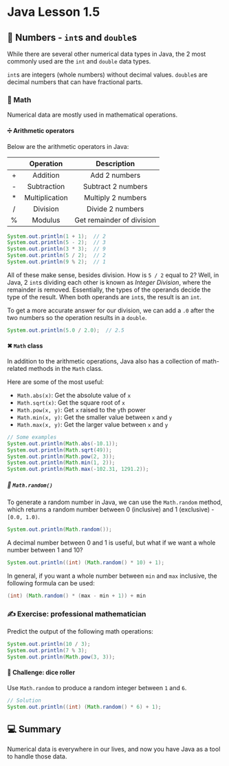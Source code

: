 # **Java Lesson 1.5**

## 🔢 Numbers - `int`s and `double`s

While there are several other numerical data types in Java, the 2 most commonly used are the `int` and `double` data types.

`int`s are integers (whole numbers) without decimal values. `double`s are decimal numbers that can have fractional parts.

### 📐 Math

Numerical data are mostly used in mathematical operations.

#### ➗ Arithmetic operators

Below are the arithmetic operators in Java:

|      |   Operation    |        Description        |
| :--: | :------------: | :-----------------------: |
|  +   |    Addition    |       Add 2 numbers       |
|  -   |  Subtraction   |    Subtract 2 numbers     |
|  *   | Multiplication |    Multiply 2 numbers     |
|  /   |    Division    |     Divide 2 numbers      |
|  %   |    Modulus     | Get remainder of division |

```java
System.out.println(1 + 1);  // 2
System.out.println(5 - 2);  // 3
System.out.println(3 * 3);  // 9
System.out.println(5 / 2);  // 2
System.out.println(9 % 2);  // 1
```

All of these make sense, besides division. How is `5 / 2` equal to 2? Well, in Java, 2 `int`s dividing each other is known as *Integer Division*, where the remainder is removed. Essentially, the types of the operands decide the type of the result. When both operands are `int`s, the result is an `int`.

To get a more accurate answer for our division, we can add a `.0` after the two numbers so the operation results in a `double`.

```java
System.out.println(5.0 / 2.0);  // 2.5
```

#### ✖ `Math` class

In addition to the arithmetic operations, Java also has a collection of math-related methods in the `Math` class.

Here are some of the most useful:

* `Math.abs(x)`: Get the absolute value of `x`
* `Math.sqrt(x)`: Get the square root of `x`
* `Math.pow(x, y)`: Get `x` raised to the `y`th power
* `Math.min(x, y)`: Get the smaller value between `x` and `y`
* `Math.max(x, y)`: Get the larger value between `x` and `y`

```java
// Some examples
System.out.println(Math.abs(-10.1));
System.out.println(Math.sqrt(49));
System.out.println(Math.pow(2, 3));
System.out.println(Math.min(1, 2));
System.out.println(Math.max(-102.31, 1291.2));
```

##### 🧮 `Math.random()`

To generate a random number in Java, we can use the `Math.random` method, which returns a random number between 0 (inclusive) and 1 (exclusive) - `[0.0, 1.0)`.

```java
System.out.println(Math.random());
```

A decimal number between 0 and 1 is useful, but what if we want a whole number between 1 and 10?

```java
System.out.println((int) (Math.random() * 10) + 1);
```

In general, if you want a whole number between `min` and `max` inclusive, the following formula can be used:

```java
(int) (Math.random() * (max - min + 1)) + min
```

### ✍ Exercise: professional mathematician

Predict the output of the following math operations:

```java
System.out.println(10 / 3);
System.out.println(7 % 3);
System.out.println(Math.pow(3, 3));
```

#### 🎲 Challenge: dice roller

Use `Math.random` to produce a random integer between `1` and `6`.

```java
// Solution
System.out.println((int) (Math.random() * 6) + 1);
```

## 💻 Summary

Numerical data is everywhere in our lives, and now you have Java as a tool to handle those data.
